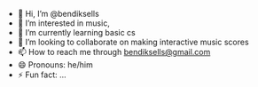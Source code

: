 - 👋 Hi, I’m @bendiksells
- 👀 I’m interested in music, 
- 🌱 I’m currently learning basic cs
- 💞️ I’m looking to collaborate on making interactive music scores
- 📫 How to reach me through bendiksells@gmail.com
- 😄 Pronouns: he/him
- ⚡ Fun fact: ...

<!---
bendiksells/bendiksells is a ✨ special ✨ repository because its `README.md` (this file) appears on your GitHub profile.
You can click the Preview link to take a look at your changes.
--->

